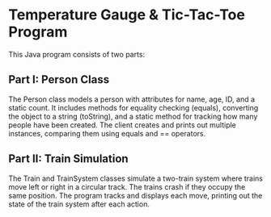 # Temperature Gauge & Tic-Tac-Toe Program

This Java program consists of two parts:

## Part I: Person Class
The Person class models a person with attributes for name, age, ID, and a static count. It includes methods for equality checking (equals), converting the object to a string (toString), and a static method for tracking how many people have been created. The client creates and prints out multiple instances, comparing them using equals and == operators.

## Part II: Train Simulation
The Train and TrainSystem classes simulate a two-train system where trains move left or right in a circular track. The trains crash if they occupy the same position. The program tracks and displays each move, printing out the state of the train system after each action.
